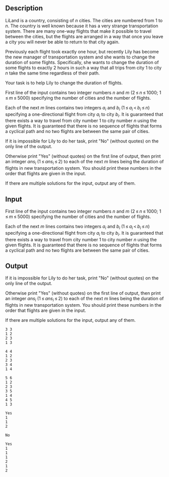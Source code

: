 ## Description

<div><p>LiLand is a country, consisting of <span class="tex-span"><i>n</i></span> cities. The cities are numbered from 1 to <span class="tex-span"><i>n</i></span>. The country is well known because it has a very strange transportation system. There are many one-way flights that make it possible to travel between the cities, but the flights are arranged in a way that once you leave a city you will never be able to return to that city again.</p><p>Previously each flight took exactly one hour, but recently Lily has become the new manager of transportation system and she wants to change the duration of some flights. Specifically, she wants to change the duration of some flights to exactly 2 hours in such a way that all trips from city 1 to city <span class="tex-span"><i>n</i></span> take the same time regardless of their path.</p><p>Your task is to help Lily to change the duration of flights.</p></div><div class="input-specification"><p>First line of the input contains two integer numbers <span class="tex-span"><i>n</i></span> and <span class="tex-span"><i>m</i></span> <span class="tex-span">(2 ≤ <i>n</i> ≤ 1000;&nbsp;1 ≤ <i>m</i> ≤ 5000)</span> specifying the number of cities and the number of flights.</p><p>Each of the next <span class="tex-span"><i>m</i></span> lines contains two integers <span class="tex-span"><i>a</i><sub class="lower-index"><i>i</i></sub></span> and <span class="tex-span"><i>b</i><sub class="lower-index"><i>i</i></sub></span> <span class="tex-span">(1 ≤ <i>a</i><sub class="lower-index"><i>i</i></sub> &lt; <i>b</i><sub class="lower-index"><i>i</i></sub> ≤ <i>n</i>)</span> specifying a one-directional flight from city <span class="tex-span"><i>a</i><sub class="lower-index"><i>i</i></sub></span> to city <span class="tex-span"><i>b</i><sub class="lower-index"><i>i</i></sub></span>. It is guaranteed that there exists a way to travel from city number 1 to city number <span class="tex-span"><i>n</i></span> using the given flights. It is guaranteed that there is no sequence of flights that forms a cyclical path and no two flights are between the same pair of cities.</p></div><div class="output-specification"><p>If it is impossible for Lily to do her task, print "<span class="tex-font-style-tt">No</span>" (without quotes) on the only line of the output. </p><p>Otherwise print "<span class="tex-font-style-tt">Yes</span>" (without quotes) on the first line of output, then print an integer <span class="tex-span"><i>ans</i><sub class="lower-index"><i>i</i></sub></span> <span class="tex-span">(1 ≤ <i>ans</i><sub class="lower-index"><i>i</i></sub> ≤ 2)</span> to each of the next <span class="tex-span"><i>m</i></span> lines being the duration of flights in new transportation system. You should print these numbers in the order that flights are given in the input.</p><p>If there are multiple solutions for the input, output any of them.</p></div>

## Input

<p>First line of the input contains two integer numbers <span class="tex-span"><i>n</i></span> and <span class="tex-span"><i>m</i></span> <span class="tex-span">(2 ≤ <i>n</i> ≤ 1000;&nbsp;1 ≤ <i>m</i> ≤ 5000)</span> specifying the number of cities and the number of flights.</p><p>Each of the next <span class="tex-span"><i>m</i></span> lines contains two integers <span class="tex-span"><i>a</i><sub class="lower-index"><i>i</i></sub></span> and <span class="tex-span"><i>b</i><sub class="lower-index"><i>i</i></sub></span> <span class="tex-span">(1 ≤ <i>a</i><sub class="lower-index"><i>i</i></sub> &lt; <i>b</i><sub class="lower-index"><i>i</i></sub> ≤ <i>n</i>)</span> specifying a one-directional flight from city <span class="tex-span"><i>a</i><sub class="lower-index"><i>i</i></sub></span> to city <span class="tex-span"><i>b</i><sub class="lower-index"><i>i</i></sub></span>. It is guaranteed that there exists a way to travel from city number 1 to city number <span class="tex-span"><i>n</i></span> using the given flights. It is guaranteed that there is no sequence of flights that forms a cyclical path and no two flights are between the same pair of cities.</p>

## Output

<p>If it is impossible for Lily to do her task, print "<span class="tex-font-style-tt">No</span>" (without quotes) on the only line of the output. </p><p>Otherwise print "<span class="tex-font-style-tt">Yes</span>" (without quotes) on the first line of output, then print an integer <span class="tex-span"><i>ans</i><sub class="lower-index"><i>i</i></sub></span> <span class="tex-span">(1 ≤ <i>ans</i><sub class="lower-index"><i>i</i></sub> ≤ 2)</span> to each of the next <span class="tex-span"><i>m</i></span> lines being the duration of flights in new transportation system. You should print these numbers in the order that flights are given in the input.</p><p>If there are multiple solutions for the input, output any of them.</p>





```input1
3 3
1 2
2 3
1 3

```




```input2
4 4
1 2
2 3
3 4
1 4

```




```input3
5 6
1 2
2 3
3 5
1 4
4 5
1 3

```




```output1
Yes
1
1
2

```




```output2
No

```




```output3
Yes
1
1
1
2
1
2

```


